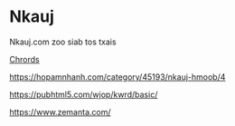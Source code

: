# Nkauj

Nkauj.com zoo siab tos txais

[Chrords](https://www.chords.vip/)

https://hopamnhanh.com/category/45193/nkauj-hmoob/4

https://pubhtml5.com/wjop/kwrd/basic/

https://www.zemanta.com/
